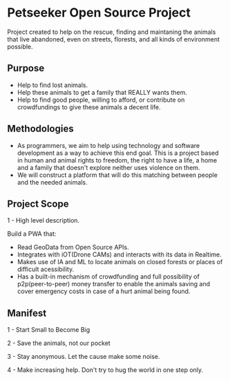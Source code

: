 # Petseeker Open Source Project

Project created to help on the rescue, finding and maintaning the animals that live abandoned, even on streets, florests, and all kinds of environment possible.

## Purpose

- Help to find lost animals.
- Help these animals to get a family that REALLY wants them.
- Help to find good people, willing to afford, or contribute on crowdfundings to give these animals a decent life.

## Methodologies

- As programmers, we aim to help using technology and software development as a way to achieve this end goal. This is a project based in human and animal rights to freedom, the right to have a life, a home and a family that doesn't explore neither uses violence on them.
- We will construct a platform that will do this matching between people and the needed animals.

## Project Scope

1 - High level description.

Build a PWA that:
- Read GeoData from Open Source APIs.
- Integrates with iOT(Drone CAMs) and interacts with its data in Realtime.
- Makes use of IA and ML to locate animals on closed forests or places of difficult acessibility.
- Has a built-in mechanism of crowdfunding and full possibility of p2p(peer-to-peer) money transfer to enable the animals saving and cover emergency costs in case of a hurt animal being found.

## Manifest

1 - Start Small to Become Big

2 - Save the animals, not our pocket

3 - Stay anonymous. Let the cause make some noise.

4 - Make increasing help. Don't try to hug the world in one step only.